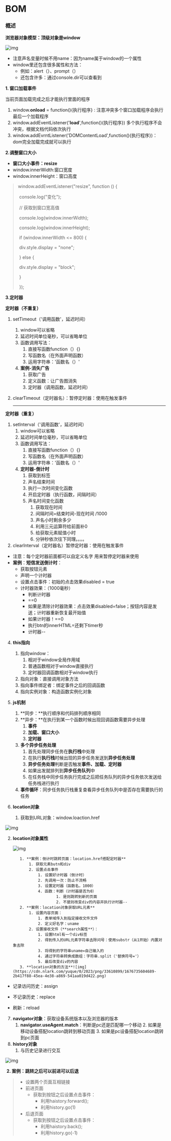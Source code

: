 # BOM

### 概述

**浏览器对象模型：顶级对象是window** 

![img](https://cdn.nlark.com/yuque/0/2023/png/33610899/1675844122791-ac14593c-ce6c-4c6b-ae6d-7426c86b1397.png)

* 注意声名变量时候不用name：因为name属于window的一个属性
* window里还包含很多属性和方法：
  * 例如：alert（）、prompt（）
  * 还包含许多：通过console.dir可以查看到

**1. 窗口加载事件**

当前页面加载完成之后才能执行里面的程序

1. window.**onload** = function(){执行程序} : 注意冲突多个窗口加载程序会执行最后一个加载程序
2. window.addEventListener('**load**',function(){执行程序}) 多个执行程序不会冲突，根据文档代码依次执行
3. window.addEvrntListener('DOMContentLoad',function(){执行程序})：dom完全加载完成就可以执行

**2.调整窗口大小**

* **窗口大小事件：resize** 
* window.innerWidth:窗口宽度
* window.innerHeight：窗口高度

>  window.addEventListener("resize", function () {
>
> ​          console.log("变化");
>
> ​          // 获取到窗口宽高值
>
> ​          console.log(window.innerWidth);
>
> ​          console.log(window.innerHeight);
>
> ​          if (window.innerWidth <= 800) {
>
> ​            div.style.display = "none";
>
> ​          } else {
>
> ​            div.style.display = "block";
>
> ​          }
>
> ​        });

**3.定时器**

**定时器（不重复）**

1. setTimeout（'调用函数'，延迟时间）

   1. window可以省略
   2. 延迟时间单位毫秒，可以省略单位
   3. 函数调用写法：
      1. 直接写函数function（）{}
      2. 写函数名（在外面声明函数）
      3. 运用字符串：'函数名（）'
   4. **案例-消失广告**
      1. 获取广告
      2. 定义函数：让广告图消失
      3. 定时器（调用函数，延迟时间）

2. clearTimeout（定时器名）：暂停定时器：使用在触发事件

   ***

**定时器（重复）**

1. setInterval（'调用函数'，延迟时间）
   1. window可以省略
   2. 延迟时间单位毫秒，可以省略单位
   3. 函数调用写法：
      1. 直接写函数function（）{}
      2. 写函数名（在外面声明函数）
      3. 运用字符串：'函数名（）'
   4. **定时器-倒计时**
      1. 获取到标签
      2. 声名结束时间
      3. 执行一次时间变化函数
      4. 开启定时器（执行函数，间隔时间）
      5. 声名时间变化函数
         1. 获取现在时间
         2. 间隔时间=结束时间-现在时间 /1000
         3. 声名小时剩余多少
         4. 利用三元运算符给前面补0
         5. 给获取元素赋值小时
         6. 分钟秒依次往下同理。。。。
2. clearInterval（定时器名）暂停定时器：使用在触发事件

* 注意：每个定时器前面都可以自定义名字  用来暂停定时器来使用
* **案例**：**短信发送倒计时**：
  * 获取按钮元素
  * 声明一个计时器
  * 设置点击事件：初始的点击效果disabled = true
  * 计时器效果：（1000毫秒）
    * 判断计时器
    * ==0
    * 如果是清除计时器效果：点击效果disabled=false；按钮内容是发送；计时器重新恢复最开始值
    * 如果计时器！==0
    * 执行btn的innerHTML=还剩下timer秒
    * 计时器--

4. **this指向**
   1. 指向window：
      1. 相对于window全局作用域
      2. 普通函数相对于window直接执行
      3. 定时器回调函数相对于window执行
   2. 指向对象：直接调用对象方法
   3. 指向事件绑定者：绑定事件之后的回调函数
   4. 指向实例对象：构造函数实例化对象

5. **js机制**
   1. **同步：**执行顺序和代码排列顺序相同
   2. **异步：**在执行到某一个函数时候出现回调函数需要异步处理
      1. **事件**
      2. **加载、窗口大小**
      3. **定时器**
   3. **多个异步任务处理**
      1. 首先处理同步任务在**执行栈**中处理
      2. 在执行**执行栈**时候出现的异步任务发送到**异步任务处理**
      3. **异步任务处理**判断是否触发**事件、加载、定时器**
      4. 如果出发就排列到**异步任务队列**中
      5. 在任务栈中同步任务执行完成之后把任务队列的异步任务依次发送给任务栈进行执行
   4. **事件循环**：同步任务执行栈重复查看异步任务队列中是否存在需要执行的任务
6. **location对象**
   1. 获取到URL对象：window.loaction.href

![img](https://cdn.nlark.com/yuque/0/2023/png/33610899/1676715862884-4cd4964f-2606-48ea-a62a-1ba9581f8d4e.png)

  2. **location对象属性**

     ![img](https://cdn.nlark.com/yuque/0/2023/png/33610899/1676716111532-6008c28e-4cbb-428b-ad64-c0f8e36f3659.png)

     		1. **案例：倒计时跳转页面：location.href搭配定时器**
          		1. 获取元素butn和div
          		2. 设置点击事件
               		1. 设置好计时器（倒计时）
               		2. 先调用一次：防止不流畅
               		3. 设置定时器（函数名，1000）
               		4. 函数：判断（计时器是否为0）
                    		1. 是则跳转到新的页面
                    		2. 不是则改变div的内容并执行计时器--
     		2. **案例：location对象获取URL元素**
          		1. 设置内容页面：
               		1. 表单域传入到指定接收文件文件
               		2. 定义好名字：uname
          		2. 设置接收文件（**search属性**）：
               		1. 设置html有一个div标签
               		2. 得到传入的URL元素字符串去除问号：使用substr（从1开始）内置对象去除
               		3. 将得到的字符串uname=自己输入的
               		4. 通过字符串转换成数组：字符串.split（'替换符号='）
               		5. 最后改变div的内容
     		3. **location对象的方法**![img](https://cdn.nlark.com/yuque/0/2023/png/33610899/1676735604689-2b417f88-45ea-4e38-a869-541aa019d422.png)

* 记录访问历史：assign

* 不记录历史：replace

* 刷新：reload

  

7. **navigator对象**：获取设备系统版本以及浏览器的版本
   	1. **navigator.useAgent.match**：判断是pc还是匹配哪一个移动
    	2. 如果是移动设备搭配location跳转到移动页面
    	3. 如果是pc设备搭配location跳转到pc页面
 8. **history对象**
     1. 与历史记录进行交互

![img](https://cdn.nlark.com/yuque/0/2023/png/33610899/1676808491693-6b13b08d-d3fd-4475-a083-d3434e55c0c8.png)



​		**2. 案例：跳转之后可以前进可以后退**

> * 设置两个页面互相链接
> * 前进页面
>   * 获取到按钮之后设置点击事件：
>     * 利用haistory.forward();
>     * 利用history.go(1)
> * 后退页面
>   - 获取到按钮之后设置点击事件：
>     - 利用haistory.back();
>     - 利用history.go(-1)